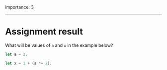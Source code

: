 importance: 3

---

# Assignment result

What will be values of `a` and `x` in the example below?

```js
let a = 2;

let x = 1 + (a *= 2);
```

